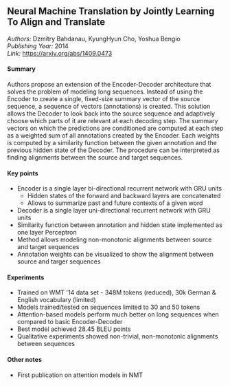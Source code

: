 ## Neural Machine Translation by Jointly Learning To Align and Translate
_Authors:_ Dzmitry Bahdanau, KyungHyun Cho, Yoshua Bengio  
_Publishing Year:_ 2014  
_Link:_ https://arxiv.org/abs/1409.0473

#### Summary
Authors propose an extension of the Encoder-Decoder architecture that solves the problem of modeling long sequences. Instead of using the Encoder to create a single, fixed-size summary vector of the source sequence, a sequence of vectors (annotations) is created. This solution allows the Decoder to look back into the source sequence and adaptively choose which parts of it are relevant at each decoding step. The summary vectors on which the predictions are conditioned are computed at each step as a weighted sum of all annotations created by the Encoder. Each weights is computed by a similarity function between the given annotation and the previous hidden state of the Decoder. The procedure can be interpreted as finding alignments between the source and target sequences.

#### Key points
- Encoder is a single layer bi-directional recurrent network with GRU units
  - Hidden states of the forward and backward layers are concatenated
  - Allows to summarize past and future contexts of a given word
- Decoder is a single layer uni-directional recurrent network with GRU units
- Similarity function between annotation and hidden state implemented as one layer Perceptron
- Method allows modeling non-monotonic alignments between source and target sequences
- Annotation weights can be visualized to show the alignment between source and targer sequences

#### Experiments
- Trained on WMT '14 data set - 348M tokens (reduced), 30k German & English vocabulary (limited)
- Models trained/tested on sequences limited to 30 and 50 tokens
- Attention-based models perform much better on long sequences when compared to basic Encoder-Decoder
- Best model achieved 28.45 BLEU points
- Qualitative experiments showed non-trivial, non-monotonic alignments between sequences

#### Other notes
- First publication on attention models in NMT
